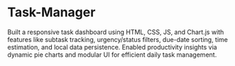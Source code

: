 # Task-Manager
Built a responsive task dashboard using HTML, CSS, JS, and Chart.js with features like subtask tracking, urgency/status filters, due-date sorting, time estimation, and local data persistence. Enabled productivity insights via dynamic pie charts and modular UI for efficient daily task management.
